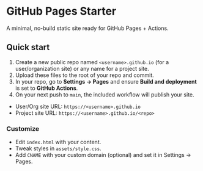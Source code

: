 # GitHub Pages Starter

A minimal, no-build static site ready for GitHub Pages + Actions.

## Quick start

1. Create a new public repo named `<username>.github.io` (for a user/organization site) or any name for a project site.
2. Upload these files to the root of your repo and commit.
3. In your repo, go to **Settings → Pages** and ensure **Build and deployment** is set to **GitHub Actions**.
4. On your next push to `main`, the included workflow will publish your site.

- User/Org site URL: `https://<username>.github.io`
- Project site URL: `https://<username>.github.io/<repo>`

### Customize
- Edit `index.html` with your content.
- Tweak styles in `assets/style.css`.
- Add `CNAME` with your custom domain (optional) and set it in Settings → Pages.
